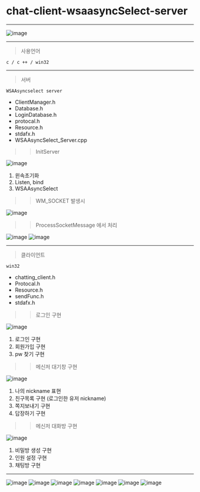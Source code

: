 # chat-client-wsaasyncSelect-server
-----
![image](https://user-images.githubusercontent.com/86718283/124404333-7348e000-dd75-11eb-8377-24e6cebbadcc.png)

----------------
>사용언어
```
c / c ++ / win32
```
----------------
>서버
```
WSAAsyncselect server
```
+ ClientManager.h
+ Database.h
+ LoginDatabase.h
+ protocal.h
+ Resource.h
+ stdafx.h
+ WSAAsyncSelect_Server.cpp

>>InitServer


![image](https://user-images.githubusercontent.com/86718283/124505997-b3f03a00-de05-11eb-9d15-21413b668f48.png)
1. 윈속초기화
2. Listen, bind
3. WSAAsyncSelect

>>WM_SOCKET 발생시


![image](https://user-images.githubusercontent.com/86718283/124506175-0fbac300-de06-11eb-926b-27124a3f5994.png)

>>ProcessSocketMessage 에서 처리


![image](https://user-images.githubusercontent.com/86718283/124506396-80fa7600-de06-11eb-948e-926cde422462.png)
![image](https://user-images.githubusercontent.com/86718283/124506410-8eaffb80-de06-11eb-8c54-8fdc5c66699a.png)

----------------
>클라이언트
```
win32
```
+ chatting_client.h
+ Protocal.h
+ Resource.h
+ sendFunc.h
+ stdafx.h

>> 로그인 구현


![image](https://user-images.githubusercontent.com/86718283/124506529-cae35c00-de06-11eb-81da-05f7a5f18adb.png)
1. 로그인 구현
2. 회원가입 구현
3. pw 찾기 구현

>> 메신저 대기창 구현


![image](https://user-images.githubusercontent.com/86718283/124506753-4a712b00-de07-11eb-93c0-721cd8769a19.png)
1. 나의 nickname 표현
2. 친구목록 구현 (로그인한 유저 nickname)
3. 쪽지보내기 구현
4. 답장하기 구현

>> 메신저 대화방 구현


![image](https://user-images.githubusercontent.com/86718283/124506832-712f6180-de07-11eb-8dab-2e02a5249c67.png)
1. 비밀방 생성 구현
2. 인원 설정 구현
3. 채팅방 구현
-----------------

![image](https://user-images.githubusercontent.com/86718283/155486916-9909b062-1631-454d-92ea-514b246384e5.png)
![image](https://user-images.githubusercontent.com/86718283/155486974-1979c070-2590-4a4c-baf8-433e2ea366fc.png)
![image](https://user-images.githubusercontent.com/86718283/155487012-dc41bb87-367c-4a7e-a35a-7b51d476958b.png)
![image](https://user-images.githubusercontent.com/86718283/155487069-6da7b67c-beb6-4e52-9016-ddea197aa02b.png)
![image](https://user-images.githubusercontent.com/86718283/155487125-78e5d68e-3b7b-419f-b4fb-332f2f9f1548.png)
![image](https://user-images.githubusercontent.com/86718283/155487146-e985836b-bc66-4d22-a909-8fefdefae594.png)
![image](https://user-images.githubusercontent.com/86718283/155487218-862596fa-c648-4c59-9821-5e8a3edade62.png)



